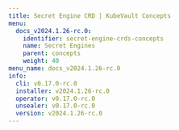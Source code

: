 ```yaml
---
title: Secret Engine CRD | KubeVault Concepts
menu:
  docs_v2024.1.26-rc.0:
    identifier: secret-engine-crds-concepts
    name: Secret Engines
    parent: concepts
    weight: 40
menu_name: docs_v2024.1.26-rc.0
info:
  cli: v0.17.0-rc.0
  installer: v2024.1.26-rc.0
  operator: v0.17.0-rc.0
  unsealer: v0.17.0-rc.0
  version: v2024.1.26-rc.0
---
```



